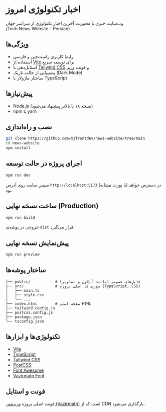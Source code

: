 # اخبار تکنولوژی امروز

وب‌سایت خبری با محوریت آخرین اخبار تکنولوژی از سراسر جهان  
(Tech News Website - Persian)

## ویژگی‌ها

- رابط کاربری راست‌چین و فارسی
- استفاده از [Vite](https://vitejs.dev/) برای توسعه سریع
- استایل‌دهی با [Tailwind CSS](https://tailwindcss.com/) و فونت وزیر
- پشتیبانی از حالت تاریک (Dark Mode)
- ساختار ماژولار با TypeScript

## پیش‌نیازها

- Node.js (نسخه ۱۸ یا بالاتر پیشنهاد می‌شود)
- npm یا yarn

## نصب و راه‌اندازی

```bash
git clone https://github.com/mjfrontdev/news-website/tree/main
cd news-website
npm install
```

## اجرای پروژه در حالت توسعه

```bash
npm run dev
```

سپس سایت روی آدرس `http://localhost:5173` (یا پورت مشابه) در دسترس خواهد بود.

## ساخت نسخه نهایی (Production)

```bash
npm run build
```

خروجی در پوشه‌ی `dist` قرار می‌گیرد.

## پیش‌نمایش نسخه نهایی

```bash
npm run preview
```

## ساختار پوشه‌ها

```
├── public/           # فایل‌های عمومی (مانند آیکون و تصاویر)
├── src/              # سورس کد اصلی پروژه (TypeScript, CSS)
│   ├── main.ts
│   ├── style.css
│   └── ...
├── index.html        # صفحه اصلی HTML
├── tailwind.config.js
├── postcss.config.js
├── package.json
└── tsconfig.json
```

## تکنولوژی‌ها و ابزارها

- [Vite](https://vitejs.dev/)
- [TypeScript](https://www.typescriptlang.org/)
- [Tailwind CSS](https://tailwindcss.com/)
- [PostCSS](https://postcss.org/)
- [Font Awesome](https://fontawesome.com/)
- [Vazirmatn Font](https://github.com/rastikerdar/vazirmatn)

## فونت و استایل

فونت اصلی پروژه [وزیرمتن (Vazirmatn)](https://github.com/rastikerdar/vazirmatn) است که از CDN بارگذاری می‌شود.
